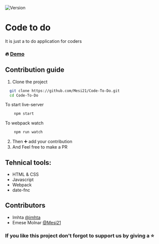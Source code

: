 <img alt="Version" src="https://img.shields.io/badge/version-1.0.0-blue.svg?cacheSeconds=2592000" />

# Code to do

It is just a to do application for coders


### :fire: [Demo](https://code-to-do.imhtapm.now.sh) 

## Contribution guide

1. Clone the project
```bash
  git clone https://github.com/Mesi21/Code-To-Do.git
  cd Code-To-Do
```

To start live-server

```bash
    npm start
```
To webpack watch

```bash
    npm run watch
``` 

2. Then :heavy_plus_sign: add your contribution
3. And Feel free to make a PR

## Tehnical tools:

- HTML & CSS
- Javascript
- Webpack
- date-fnc

## Contributors

- Imhta [@imhta](https://github.com/imhta)
- Emese Molnar [@Mesi21](https://github.com/Mesi21)

### If you like this project don't forgot to support us by giving a :star: 

